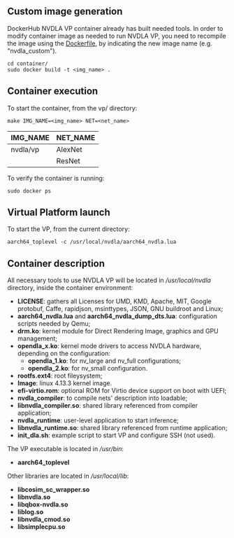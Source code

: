 ## Custom image generation
DockerHub NVDLA VP container already has built needed tools.
In order to modify container image as needed to run NVDLA VP, you need to recompile the image using the [Dockerfile](/container/Dockerfile), by indicating the new image name (e.g. "nvdla_custom").

```
cd container/
sudo docker build -t <img_name> .
```

## Container execution
To start the container, from the vp/ directory:
```
make IMG_NAME=<img_name> NET=<net_name>
```

| IMG_NAME   | NET_NAME   |
|------------|------------|
| nvdla/vp   | AlexNet    |
| <custom>   | ResNet     |

To verify the container is running:
```
sudo docker ps
```

## Virtual Platform launch
To start the VP, from the current directory:
```
aarch64_toplevel -c /usr/local/nvdla/aarch64_nvdla.lua
```

## Container description
All necessary tools to use NVDLA VP will be located in */usr/local/nvdla* directory, inside the container environment:
- **LICENSE**: gathers all Licenses for UMD, KMD, Apache, MIT, Google protobuf, Caffe, rapidjson, msinttypes, JSON, GNU buildroot and Linux;
- **aarch64_nvdla.lua** and **aarch64_nvdla_dump_dts.lua**: configuration scripts needed by Qemu;
- **drm.ko**: kernel module for Direct Rendering Image, graphics and GPU management;
- **opendla_x.ko**: kernel mode drivers to access NVDLA hardware, depending on the configuration:
    - **opendla_1.ko**: for nv_large and nv_full configurations;
    - **opendla_2.ko**: for nv_small configuration.
- **rootfs.ext4**: root fileysystem;
- **Image**: linux 4.13.3 kernel image.
- **efi-virtio.rom**: optional ROM for Virtio device support on boot with UEFI;
- **nvdla_compiler**: to compile nets' description into loadable;
- **libnvdla_compiler.so**: shared library referenced from compiler application;
- **nvdla_runtime**: user-level application to start inference;
- **libnvdla_runtime.so**: shared library referenced from runtime application;
- **init_dla.sh**: example script to start VP and configure SSH (not used).

The VP executable is located in */usr/bin*:
- **aarch64_toplevel**

Other libraries are located in */usr/local/lib*:
- **libcosim_sc_wrapper.so**
- **libnvdla.so**
- **libqbox-nvdla.so**
- **liblog.so**
- **libnvdla_cmod.so**
- **libsimplecpu.so**
